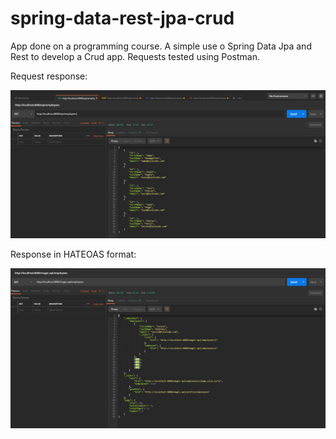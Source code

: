 # spring-data-rest-jpa-crud
App done on a programming course. A simple use o Spring Data Jpa and Rest to develop a Crud app. Requests tested using Postman.

Request response:

![screenshot1](https://github.com/WojciechWarchol/spring-data-rest-jpa-crud/blob/master/screenshots/Spring%20Data%20JPA%20Json%20screen.jpg?raw=true)

Response in HATEOAS format:

![screenshot2](https://github.com/WojciechWarchol/spring-data-rest-jpa-crud/blob/master/screenshots/Spring%20Data%20REST%20HATEOAS%20screen.jpg?raw=true)
